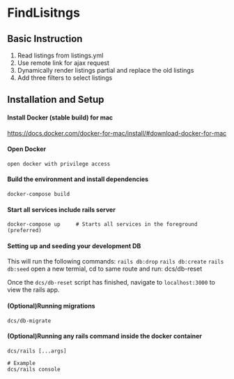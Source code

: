 # FindLisitngs

## Basic Instruction
1. Read listings from listings.yml
2. Use remote link for ajax request
3. Dynamically render listings partial and replace the old listings
4. Add three filters to select listings

## Installation and Setup

#### Install Docker (stable build) for mac

  https://docs.docker.com/docker-for-mac/install/#download-docker-for-mac

#### Open Docker

    open docker with privilege access

#### Build the environment and install dependencies

    docker-compose build

#### Start all services include rails server

    docker-compose up     # Starts all services in the foreground (preferred)

#### Setting up and seeding your development DB
This will run the following commands: `rails db:drop` `rails db:create` `rails db:seed`
		open a new termial, cd to same route and run:
    dcs/db-reset

 Once the `dcs/db-reset` script has finished, navigate to `localhost:3000` to view the rails app.

#### (Optional)Running migrations
    dcs/db-migrate

#### (Optional)Running any rails command inside the docker container
    dcs/rails [...args]

    # Example
    dcs/rails console


